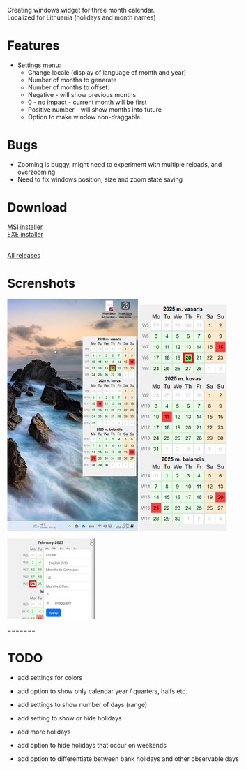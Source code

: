 Creating windows widget for three month calendar. <br>
Localized for Lithuania (holidays and month names)

# Features #
* Settings menu:
  *   Change locale (display of language of month and year)
  *   Number of months to generate
  *   Number of months to offset:
    *  Negative - will show previous months
    *  0 - no impact - current month will be first
    *  Positive number - will show months into future
  *  Option to make window non-draggable

# Bugs #
* Zooming is buggy, might need to experiment with multiple reloads, and overzooming
* Need to fix windows position, size and zoom state saving

# Download #
[MSI installer](https://github.com/alicemq/desktop-calendar-sticky/releases/download/0.1.1/Desktop.calendar.widget_0.1.4_x64_en-US.msi)<br>
[EXE installer](https://github.com/alicemq/desktop-calendar-sticky/releases/download/0.1.1/Desktop.calendar.widget_0.1.4_x64_en-US.exe)<br><br>


[All releases](https://github.com/alicemq/desktop-calendar-sticky/releases/tag/Windows)

# Screnshots #
<img src="https://github.com/alicemq/desktop-calendar-sticky/blob/main/src-tauri/screenshots/desktop.png?raw=true" width="300"> <nobr>
<img src="https://github.com/alicemq/desktop-calendar-sticky/blob/main/src-tauri/screenshots/App.png?raw=true" width="200">

<img src="https://github.com/alicemq/desktop-calendar-sticky/blob/main/src-tauri/screenshots/settings.png?raw=true" width="200">

=======

# TODO #
* add settings for colors
* add option to show only calendar year / quarters, halfs etc.

* add settings to show number of days (range)
* add setting to show or hide holidays
* add more holidays
* add option to hide holidays that occur on weekends
* add option to differentiate between bank holidays and other observable days
